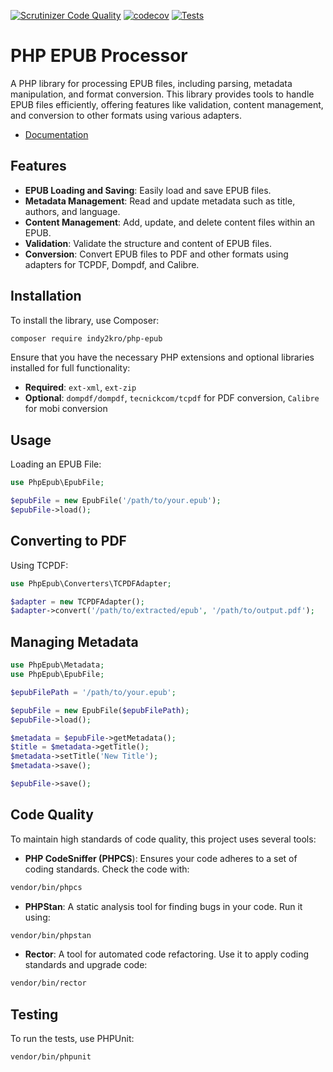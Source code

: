 [![Scrutinizer Code Quality](https://scrutinizer-ci.com/g/indy2kro/php-iso/badges/quality-score.png?b=main)](https://scrutinizer-ci.com/g/indy2kro/php-iso/?branch=main) [![codecov](https://codecov.io/gh/indy2kro/php-epub/graph/badge.svg?token=tg1ntQtebI)](https://codecov.io/gh/indy2kro/php-epub) [![Tests](https://github.com/indy2kro/php-epub/actions/workflows/tests.yml/badge.svg)](https://github.com/indy2kro/php-epub/actions/workflows/tests.yml)

# PHP EPUB Processor

A PHP library for processing EPUB files, including parsing, metadata manipulation, and format conversion. This library provides tools to handle EPUB files efficiently, offering features like validation, content management, and conversion to other formats using various adapters.

- [Documentation](https://indy2kro.github.io/php-epub/)

## Features

- **EPUB Loading and Saving**: Easily load and save EPUB files.
- **Metadata Management**: Read and update metadata such as title, authors, and language.
- **Content Management**: Add, update, and delete content files within an EPUB.
- **Validation**: Validate the structure and content of EPUB files.
- **Conversion**: Convert EPUB files to PDF and other formats using adapters for TCPDF, Dompdf, and Calibre.

## Installation

To install the library, use Composer:

```bash
composer require indy2kro/php-epub
```

Ensure that you have the necessary PHP extensions and optional libraries installed for full functionality:

- **Required**: `ext-xml`, `ext-zip`
- **Optional**: `dompdf/dompdf`, `tecnickcom/tcpdf` for PDF conversion, `Calibre` for mobi conversion

## Usage

Loading an EPUB File:

```php
use PhpEpub\EpubFile;

$epubFile = new EpubFile('/path/to/your.epub');
$epubFile->load();
```

## Converting to PDF

Using TCPDF:

```php
use PhpEpub\Converters\TCPDFAdapter;

$adapter = new TCPDFAdapter();
$adapter->convert('/path/to/extracted/epub', '/path/to/output.pdf');
```

## Managing Metadata

```php
use PhpEpub\Metadata;
use PhpEpub\EpubFile;

$epubFilePath = '/path/to/your.epub';

$epubFile = new EpubFile($epubFilePath);
$epubFile->load();

$metadata = $epubFile->getMetadata();
$title = $metadata->getTitle();
$metadata->setTitle('New Title');
$metadata->save();

$epubFile->save();
```

## Code Quality

To maintain high standards of code quality, this project uses several tools:

- **PHP CodeSniffer (PHPCS**): Ensures your code adheres to a set of coding standards. Check the code with:

```bash
vendor/bin/phpcs
```

- **PHPStan**: A static analysis tool for finding bugs in your code. Run it using:

```bash
vendor/bin/phpstan
```

- **Rector**: A tool for automated code refactoring. Use it to apply coding standards and upgrade code:

```bash
vendor/bin/rector
```

## Testing

To run the tests, use PHPUnit:

```bash
vendor/bin/phpunit
```
